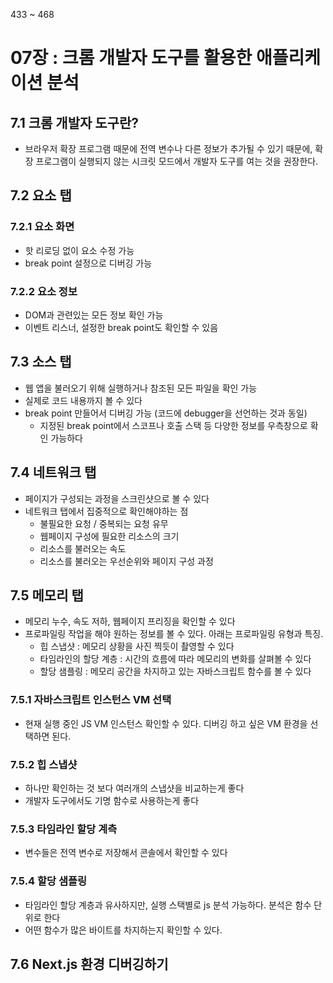433 ~ 468

# 07장 : 크롬 개발자 도구를 활용한 애플리케이션 분석

## 7.1 크롬 개발자 도구란?

- 브라우저 확장 프로그램 때문에 전역 변수나 다른 정보가 추가될 수 있기 때문에, 확장 프로그램이 실행되지 않는 시크릿 모드에서 개발자 도구를 여는 것을 권장한다.

## 7.2 요소 탭

### 7.2.1 요소 화면

- 핫 리로딩 없이 요소 수정 가능
- break point 설정으로 디버깅 가능

### 7.2.2 요소 정보

- DOM과 관련있는 모든 정보 확인 가능
- 이벤트 리스너, 설정한 break point도 확인할 수 있음

## 7.3 소스 탭

- 웹 앱을 불러오기 위해 실행하거나 참조된 모든 파일을 확인 가능
- 실제로 코드 내용까지 볼 수 있다
- break point 만들어서 디버깅 가능 (코드에 debugger을 선언하는 것과 동일)
  - 지정된 break point에서 스코프나 호출 스택 등 다양한 정보를 우측창으로 확인 가능하다

## 7.4 네트워크 탭

- 페이지가 구성되는 과정을 스크린샷으로 볼 수 있다
- 네트워크 탭에서 집중적으로 확인해야하는 점
  - 불필요한 요청 / 중복되는 요청 유무
  - 웹페이지 구성에 필요한 리소스의 크기
  - 리소스를 불러오는 속도
  - 리소스를 불러오는 우선순위와 페이지 구성 과정

## 7.5 메모리 탭

- 메모리 누수, 속도 저하, 웹페이지 프리징을 확인할 수 있다
- 프로파일링 작업을 해야 원하는 정보를 볼 수 있다. 아래는 프로파일링 유형과 특징.
  - 힙 스냅샷 : 메모리 상황을 사진 찍듯이 촬영할 수 있다
  - 타임라인의 할당 계층 : 시간의 흐름에 따라 메모리의 변화를 살펴볼 수 있다
  - 할당 샘플링 : 메모리 공간을 차지하고 있는 자바스크립트 함수를 볼 수 있다

### 7.5.1 자바스크립트 인스턴스 VM 선택

- 현재 실행 중인 JS VM 인스턴스 확인할 수 있다. 디버깅 하고 싶은 VM 환경을 선택하면 된다.

### 7.5.2 힙 스냅샷

- 하나만 확인하는 것 보다 여러개의 스냅샷을 비교하는게 좋다
- 개발자 도구에서도 기명 함수로 사용하는게 좋다

### 7.5.3 타임라인 할당 계측

- 변수들은 전역 변수로 저장해서 콘솔에서 확인할 수 있다

### 7.5.4 할당 샘플링

- 타임라인 할당 계층과 유사하지만, 실행 스택별로 js 분석 가능하다. 분석은 함수 단위로 한다
- 어떤 함수가 많은 바이트를 차지하는지 확인할 수 있다.

## 7.6 Next.js 환경 디버깅하기
